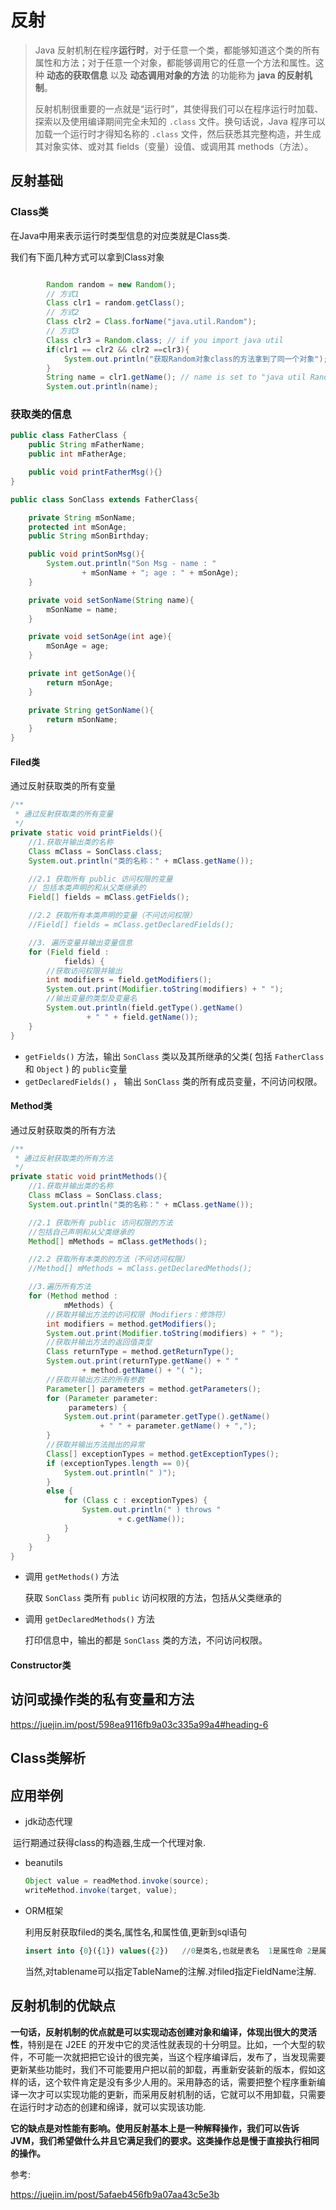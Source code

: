 # 反射

> Java 反射机制在程序**运行时**，对于任意一个类，都能够知道这个类的所有属性和方法；对于任意一个对象，都能够调用它的任意一个方法和属性。这种 **动态的获取信息** 以及 **动态调用对象的方法** 的功能称为 **java 的反射机制**。
>
> 反射机制很重要的一点就是“运行时”，其使得我们可以在程序运行时加载、探索以及使用编译期间完全未知的 `.class` 文件。换句话说，Java 程序可以加载一个运行时才得知名称的 `.class` 文件，然后获悉其完整构造，并生成其对象实体、或对其 fields（变量）设值、或调用其 methods（方法）。

## 反射基础

### Class类

在Java中用来表示运行时类型信息的对应类就是Class类.

我们有下面几种方式可以拿到Class对象

```java

        Random random = new Random();
        // 方式1
        Class clr1 = random.getClass();
        // 方式2
        Class clr2 = Class.forName("java.util.Random");
        // 方式3
        Class clr3 = Random.class; // if you import java util
        if(clr1 == clr2 && clr2 ==clr3){
            System.out.println("获取Random对象class的方法拿到了同一个对象");
        }
        String name = clr1.getName(); // name is set to "java util Random "
        System.out.println(name);
```

### 获取类的信息

```java
public class FatherClass {
    public String mFatherName;
    public int mFatherAge;

    public void printFatherMsg(){}
}
```



```java
public class SonClass extends FatherClass{

    private String mSonName;
    protected int mSonAge;
    public String mSonBirthday;

    public void printSonMsg(){
        System.out.println("Son Msg - name : "
                + mSonName + "; age : " + mSonAge);
    }

    private void setSonName(String name){
        mSonName = name;
    }

    private void setSonAge(int age){
        mSonAge = age;
    }

    private int getSonAge(){
        return mSonAge;
    }

    private String getSonName(){
        return mSonName;
    }
}
```

#### Filed类

 通过反射获取类的所有变量

```java
/**
 * 通过反射获取类的所有变量
 */
private static void printFields(){
    //1.获取并输出类的名称
    Class mClass = SonClass.class;
    System.out.println("类的名称：" + mClass.getName());

    //2.1 获取所有 public 访问权限的变量
    // 包括本类声明的和从父类继承的
    Field[] fields = mClass.getFields();

    //2.2 获取所有本类声明的变量（不问访问权限）
    //Field[] fields = mClass.getDeclaredFields();

    //3. 遍历变量并输出变量信息
    for (Field field :
            fields) {
        //获取访问权限并输出
        int modifiers = field.getModifiers();
        System.out.print(Modifier.toString(modifiers) + " ");
        //输出变量的类型及变量名
        System.out.println(field.getType().getName()
                 + " " + field.getName());
    }
}
```

- `getFields()` 方法，输出 `SonClass` 类以及其所继承的父类( 包括 `FatherClass` 和 `Object` ) 的 `public`变量
- `getDeclaredFields()` ， 输出 `SonClass` 类的所有成员变量，不问访问权限。

#### Method类

通过反射获取类的所有方法

```java
/**
 * 通过反射获取类的所有方法
 */
private static void printMethods(){
    //1.获取并输出类的名称
    Class mClass = SonClass.class;
    System.out.println("类的名称：" + mClass.getName());

    //2.1 获取所有 public 访问权限的方法
    //包括自己声明和从父类继承的
    Method[] mMethods = mClass.getMethods();

    //2.2 获取所有本类的的方法（不问访问权限）
    //Method[] mMethods = mClass.getDeclaredMethods();

    //3.遍历所有方法
    for (Method method :
            mMethods) {
        //获取并输出方法的访问权限（Modifiers：修饰符）
        int modifiers = method.getModifiers();
        System.out.print(Modifier.toString(modifiers) + " ");
        //获取并输出方法的返回值类型
        Class returnType = method.getReturnType();
        System.out.print(returnType.getName() + " "
                + method.getName() + "( ");
        //获取并输出方法的所有参数
        Parameter[] parameters = method.getParameters();
        for (Parameter parameter:
             parameters) {
            System.out.print(parameter.getType().getName()
                    + " " + parameter.getName() + ",");
        }
        //获取并输出方法抛出的异常
        Class[] exceptionTypes = method.getExceptionTypes();
        if (exceptionTypes.length == 0){
            System.out.println(" )");
        }
        else {
            for (Class c : exceptionTypes) {
                System.out.println(" ) throws "
                        + c.getName());
            }
        }
    }
}
```

- 调用 `getMethods()` 方法

  获取 `SonClass` 类所有 `public` 访问权限的方法，包括从父类继承的

- 调用 `getDeclaredMethods()` 方法

  打印信息中，输出的都是 `SonClass` 类的方法，不问访问权限。

#### Constructor类

## 访问或操作类的私有变量和方法



https://juejin.im/post/598ea9116fb9a03c335a99a4#heading-6

## Class<T>类解析





## 应用举例

- jdk动态代理

​     运行期通过获得class的构造器,生成一个代理对象.

- beanutils

  ```java
  Object value = readMethod.invoke(source);
  writeMethod.invoke(target, value);
  ```

  

- ORM框架

  利用反射获取filed的类名,属性名,和属性值,更新到sql语句

  ```sql
  insert into {0}({1}) values({2})   //0是类名,也就是表名  1是属性命 2是属性值
  ```

  当然,对tablename可以指定TableName的注解.对filed指定FieldName注解.

  

## 反射机制的优缺点

**一句话，反射机制的优点就是可以实现动态创建对象和编译，体现出很大的灵活性**，特别是在 J2EE 的开发中它的灵活性就表现的十分明显。比如，一个大型的软件，不可能一次就把把它设计的很完美，当这个程序编译后，发布了，当发现需要更新某些功能时，我们不可能要用户把以前的卸载，再重新安装新的版本，假如这样的话，这个软件肯定是没有多少人用的。采用静态的话，需要把整个程序重新编译一次才可以实现功能的更新，而采用反射机制的话，它就可以不用卸载，只需要在运行时才动态的创建和绵译，就可以实现该功能.

**它的缺点是对性能有影响。使用反射基本上是一种解释操作，我们可以告诉 JVM，我们希望做什么井且它满足我们的要求。这类操作总是慢于直接执行相同的操作。**



参考:

https://juejin.im/post/5afaeb456fb9a07aa43c5e3b